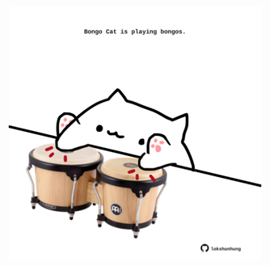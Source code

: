 <!-- built at 22/12/2023, 12:00:48 UTC -->
<p align="center">
  <img width="500" height="500" src="./ReadmeImage.svg">
</p>
